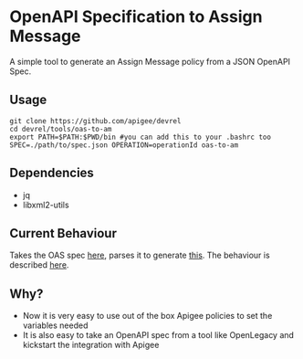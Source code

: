 # OpenAPI Specification to Assign Message
A simple tool to generate an Assign Message policy from a JSON OpenAPI Spec.

## Usage

```
git clone https://github.com/apigee/devrel
cd devrel/tools/oas-to-am
export PATH=$PATH:$PWD/bin #you can add this to your .bashrc too
SPEC=./path/to/spec.json OPERATION=operationId oas-to-am
```

## Dependencies

- jq
- libxml2-utils

## Current Behaviour

Takes the OAS spec [here](./test/features/fixtures/petstore.json), parses it to
generate [this](./test/features/fixtures/expected.xml). The behaviour is 
described [here](./test/features/OASToAM.feature).

## Why?

- Now it is very easy to use out of the box Apigee policies to set the variables
needed
- It is also easy to take an OpenAPI spec from a tool like OpenLegacy and
kickstart the integration with Apigee

